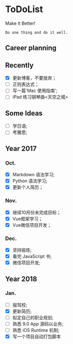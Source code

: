 # ToDoList

Make It Better!

    Do one thing and do it well.


## Career planning



## Recently
- [x] 更新博客，不要放弃；
- [ ] 正则表达式；
- [ ] 写一篇'Mac 使用指南';
- [ ] iPad 练习钢琴曲<天空之城>

## Some Ideas
- [ ] 学日语;
- [ ] 考雅思;

## Year 2017
### Oct.
- [x] Markdown 语法学习;
- [x] Python 语法学习;
- [x] 更新个人简历；

### Nov.
- [x] 继续10月份未完成目标；
- [x] Vue框架学习；
- [x] Vue微信项目开发；

### Dec.
- [x] 坚持锻炼;
- [x] 看完 JavaScript 书;
- [x] 微信项目开发;

## Year 2018
### Jan.
- [ ] 报驾校;
- [x] 更新简历;
- [ ] 拟定自己的职业规划;
- [ ] 熟悉 9.0 App 源码以业务;
- [ ] 熟悉 iOS Runtime 机制;
- [x] 写一个项目自动打包脚本

